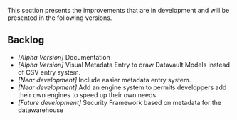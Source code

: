 This section presents the improvements that are in development and will be presented in the following versions.

## Backlog

- *[Alpha Version]* Documentation
- *[Alpha Version]* Visual Metadata Entry to draw Datavault Models instead of CSV entry system.
- *[Near development]* Include easier metadata entry system.
- *[Near development]* Add an engine system to permits developpers add their own engines to speed up their own needs.
- *[Future development]* Security Framework based on metadata for the datawarehouse
